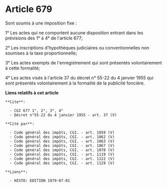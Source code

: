 # Article 679

Sont soumis à une imposition fixe :

1° Les actes qui ne comportent aucune disposition entrant dans les prévisions des 1° à 4° de l'article 677;

2° Les inscriptions d'hypothèques judiciaires ou conventionnelles non soumises à la taxe proportionnelle;

3° Les actes exempts de l'enregistrement qui sont présentés volontairement à cette formalité;

4° Les actes visés à l'article 37 du décret n° 55-22 du 4 janvier 1955 qui sont présentés volontairement à la formalité de la
publicité foncière.

**Liens relatifs à cet article**

	**Cite**:

	  - CGI 677 1°, 2°, 3°, 4°
	  - Décret n°55-22 du 4 janvier 1955 - art. 37 (V)

	**Cité par**:

	  - Code général des impôts, CGI. - art. 1059 (V)
	  - Code général des impôts, CGI. - art. 1062 (V)
	  - Code général des impôts, CGI. - art. 1063 (V)
	  - Code général des impôts, CGI. - art. 1067 (V)
	  - Code général des impôts, CGI. - art. 1078 (V)
	  - Code général des impôts, CGI. - art. 1119 (V)
	  - Code général des impôts, CGI. - art. 1122 (V)
	  - Code général des impôts, CGI. - art. 1129 (V)

	**Liens**:

	  - HISTO: EDITION 1979-07-01
